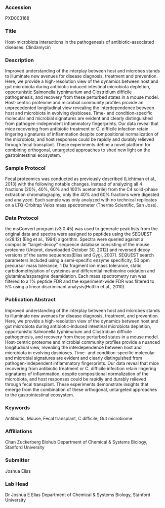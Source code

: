 ### Accession
PXD003168

### Title
Host-microbiota interactions in the pathogenesis of antibiotic-associated diseases: Clindamycin

### Description
Improved understanding of the interplay between host and microbes stands to illuminate new avenues for disease diagnosis, treatment and prevention. Here, we provide a high-resolution view of the dynamics between host and gut microbiota during antibiotic induced intestinal microbiota depletion, opportunistic Salmonella typhimurium and Clostridium difficile pathogenesis, and recovery from these perturbed states in a mouse model. Host-centric proteome and microbial community profiles provide an unprecedented longitudinal view revealing the interdependence between host and microbiota in evolving dysbioses. Time- and condition-specific molecular and microbial signatures are evident and clearly distinguished from pathogen-independent inflammatory fingerprints. Our data reveal that mice recovering from antibiotic treatment or C. difficile infection retain lingering signatures of inflammation despite compositional normalization of the microbiota, and host responses could be rapidly and durably relieved through fecal transplant. These experiments define a novel platform for combining orthogonal, untargeted approaches to shed new light on the gastrointestinal ecosystem.

### Sample Protocol
Fecal proteomics was conducted as previously described (Lichtman et al., 2013) with the following notable changes. Instead of analyzing all 4 fractions (20%, 40%, 60% and 100% acetonitrile) from the C4 solid-phase extraction chromatography, only the 40% and 60% fractions were digested and analyzed. Each sample was only analyzed with no technical replicates on a LTQ-Orbitrap Velos mass spectrometer (Thermo Scientific, San Jose).

### Data Protocol
the msConvert program (v3.0.45) was used to generate peak lists from the original data and spectra were assigned to peptides using the SEQUEST (v28.12) (Eng et al., 1994) algorithm. Spectra were queried against a composite “target-decoy” sequence database consisting of the mouse proteome (Uniprot, downloaded October 30, 2012) and reversed decoy versions of the same sequences(Elias and Gygi, 2007). SEQUEST search parameters included using a semi-specific enzyme specificity, 50 ppm precursor mass tolerance, 1 Da fragment ion mass tolerance, static carbidomethylation of cysteines and differential methionine oxidation and glutamine/asparagine deamidation. Each mass spectrometry run was filtered to a 1% peptide FDR and the experiment-wide FDR was filtered to 5% using a linear discriminant analysis(Huttlin et al., 2010).

### Publication Abstract
Improved understanding of the interplay between host and microbes stands to illuminate new avenues for disease diagnosis, treatment, and prevention. Here, we provide a high-resolution view of the dynamics between host and gut microbiota during antibiotic-induced intestinal microbiota depletion, opportunistic Salmonella typhimurium and Clostridium difficile pathogenesis, and recovery from these perturbed states in a mouse model. Host-centric proteome and microbial community profiles provide a nuanced longitudinal view, revealing the interdependence between host and microbiota in evolving dysbioses. Time- and condition-specific molecular and microbial signatures are evident and clearly distinguished from pathogen-independent inflammatory fingerprints. Our data reveal that mice recovering from antibiotic treatment or C. difficile infection retain lingering signatures of inflammation, despite compositional normalization of the microbiota, and host responses could be rapidly and durably relieved through fecal transplant. These experiments demonstrate insights that emerge from the combination of these orthogonal, untargeted approaches to the gastrointestinal ecosystem.

### Keywords
Antibiotic, Mouse, Fecal transplant, C difficile, Gut microbiome

### Affiliations
Chan Zuckerberg Biohub
Department of Chemical & Systems Biology, Stanford University

### Submitter
Joshua Elias

### Lab Head
Dr Joshua E Elias
Department of Chemical & Systems Biology, Stanford University


